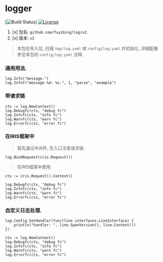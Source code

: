# logger

[![Build Status](https://travis-ci.org/mybatis/spring.svg?branch=master)]
[![License](http://img.shields.io/:license-apache-brightgreen.svg)](http://www.apache.org/licenses/LICENSE-2.0.html)

1. [x] 包名: `github.com/fuyibing/log/v2`.
1. [x] 版本: `v2`

> 本包在导入后, 扫描 `tmp/log.yaml` 或 `config/log.yaml` 并初始化,
> 详细配置参见本包的 `config/log.yaml` 注释.


### 通用用法.

```
log.Info("message.")
log.Infof("message %d: %s.", 1, "parse", "example")
```

### 带请求链

```
ctx := log.NewContext()
log.Debugfc(ctx, "debug fc")
log.Infofc(ctx, "info fc")
log.Warnfc(ctx, "warn fc")
log.Errorfc(ctx, "error fc")
```

### 在IRIS框架中

> 首先通过中间件, 在入口注册请求链.

```text
log.BindRequest(iris.Request())
```

> 在IRIS框架中使用.

```text
ctx := iris.Request().Context()

log.Debugfc(ctx, "debug fc")
log.Infofc(ctx, "info fc")
log.Warnfc(ctx, "warn fc")
log.Errorfc(ctx, "error fc")

```

### 自定义日志处理.

```text
log.Config.SetHandler(func(line interfaces.LineInterface) {
    println("handler: ", line.SpanVersion(), line.Content())
})

ctx := log.NewContext()
log.Debugfc(ctx, "debug fc")
log.Infofc(ctx, "info fc")
log.Warnfc(ctx, "warn fc")
log.Errorfc(ctx, "error fc")
```

